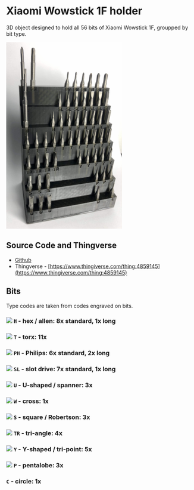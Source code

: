 # Xiaomi Wowstick 1F holder
3D object designed to hold all 56 bits of Xiaomi Wowstick 1F, groupped by bit type.

<img src="assets/XWH_0.jpg" height="500px">

## Source Code and Thingverse
* [Github](https://github.com/danielskowronski/xiaomi_wowstick_1f_holder/)
* Thingverse - [https://www.thingiverse.com/thing:4859145](https://www.thingiverse.com/thing:4859145)

## Bits
Type codes are taken from codes engraved on bits.


### <img src="https://upload.wikimedia.org/wikipedia/commons/thumb/c/ce/Screw_Head_-_Hex_Socket.svg/25px-Screw_Head_-_Hex_Socket.svg.png" /> `H` - hex / allen: 8x standard, 1x long
### <img src="https://upload.wikimedia.org/wikipedia/commons/thumb/a/a9/Screw_Head_-_Torx.svg/25px-Screw_Head_-_Torx.svg.png" /> `T`  - torx: 11x
### <img src="https://upload.wikimedia.org/wikipedia/commons/thumb/3/3f/Screw_Head_-_Phillips.svg/25px-Screw_Head_-_Phillips.svg.png" /> `PH`  - Philips: 6x standard, 2x long
### <img src="https://upload.wikimedia.org/wikipedia/commons/thumb/f/f3/Screw_Head_-_Slotted.svg/25px-Screw_Head_-_Slotted.svg.png" /> `SL`  - slot drive: 7x standard, 1x long
### <img src="https://upload.wikimedia.org/wikipedia/commons/thumb/c/c4/Screw_Head_-_Spanner.svg/25px-Screw_Head_-_Spanner.svg.png" /> `U`  - U-shaped / spanner: 3x
### <img src="https://upload.wikimedia.org/wikipedia/commons/thumb/8/80/Screw_head_-_cross.svg/25px-Screw_head_-_cross.svg.png" /> `W`  - cross: 1x
### <img src="https://upload.wikimedia.org/wikipedia/commons/thumb/5/54/Screw_Head_-_Robertson.svg/25px-Screw_Head_-_Robertson.svg.png" /> `S`  - square / Robertson: 3x
### <img src="https://upload.wikimedia.org/wikipedia/commons/thumb/e/e3/Screw_Head_-_TA.svg/25px-Screw_Head_-_TA.svg.png" /> `TR`  - tri-angle: 4x
### <img src="https://upload.wikimedia.org/wikipedia/commons/thumb/4/4a/Screw_Head_-_Tri-point.svg/25px-Screw_Head_-_Tri-point.svg.png" /> `Y`  - Y-shaped / tri-point: 5x
### <img src="https://upload.wikimedia.org/wikipedia/commons/thumb/8/88/Pentalobular.svg/25px-Pentalobular.svg.png" /> `P`  - pentalobe: 3x
### `C`  - circle: 1x
